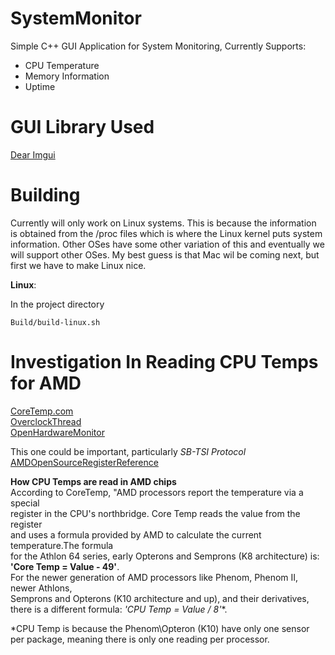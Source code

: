 # SystemMonitor
Simple C++ GUI Application for System Monitoring, Currently Supports:
  - CPU Temperature
  - Memory Information
  - Uptime

# GUI Library Used
[Dear Imgui](https://github.com/ocornut/imgui)

# Building
Currently will only work on Linux systems. This is because the information is obtained from the
/proc files which is where the Linux kernel puts system information. Other OSes have some other variation of this and
eventually we will support other OSes. My best guess is that Mac wil be coming next, but first we have to make Linux nice.

**Linux**:  

In the project directory  
```
Build/build-linux.sh 
```

# Investigation In Reading CPU Temps for AMD
[CoreTemp.com](https://www.alcpu.com/CoreTemp/howitworks.html)  
[OverclockThread](https://www.overclock.net/threads/amd-temp-information-and-guide.1128821/)  
[OpenHardwareMonitor](https://openhardwaremonitor.org/) 

This one could be important, particularly *SB-TSI Protocol*   
[AMDOpenSourceRegisterReference](https://developer.amd.com/wp-content/resources/56255_3_03.PDF) 

**How CPU Temps are read in AMD chips**  
According to CoreTemp, "AMD processors report the temperature via a special  
register in the CPU's northbridge. Core Temp reads the value from the register  
and uses a formula provided by AMD to calculate the current temperature.The formula  
for the Athlon 64 series, early Opterons and Semprons (K8 architecture) is: **'Core Temp = Value - 49'**.  
For the newer generation of AMD processors like Phenom, Phenom II, newer Athlons,  
Semprons and Opterons (K10 architecture and up), and their derivatives, there is a different formula: **'CPU Temp* = Value / 8'**.  

*CPU Temp is because the Phenom\Opteron (K10) have only one sensor per package, meaning there is only one reading per processor.
